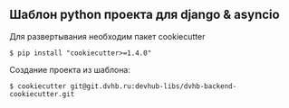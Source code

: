 Шаблон python проекта для django & asyncio
--------

Для развертывания необходим пакет cookiecutter

    $ pip install "cookiecutter>=1.4.0"

Создание проекта из шаблона:

    $ cookiecutter git@git.dvhb.ru:devhub-libs/dvhb-backend-cookiecutter.git
